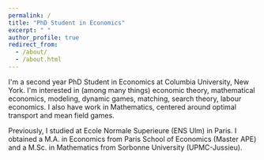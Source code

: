 ```yaml
---
permalink: /
title: "PhD Student in Economics"
excerpt: " "
author_profile: true
redirect_from: 
  - /about/
  - /about.html
---
```


I'm a second year PhD Student in Economics at Columbia University, New York. I'm interested in (among many things) economic theory, mathematical economics, modeling, dynamic games, matching, search theory, labour economics. I also have work in Mathematics, centered around optimal transport and mean field games.

Previously, I studied at Ecole Normale Superieure (ENS Ulm) in Paris. I obtained a M.A. in Economics from Paris School of Economics (Master APE) and a M.Sc. in Mathematics from Sorbonne University (UPMC-Jussieu).
